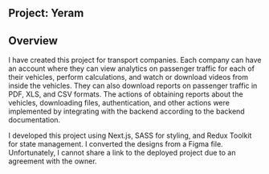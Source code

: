 ## Project: Yeram

## Overview
I have created this project for transport companies. Each company can have an account where they can view analytics on passenger traffic for each of their vehicles, perform calculations, and watch or download videos from inside the vehicles. They can also download reports on passenger traffic in PDF, XLS, and CSV formats.
The actions of obtaining reports about the vehicles, downloading files, authentication, and other actions were implemented by integrating with the backend according to the backend documentation.

I developed this project using Next.js, SASS for styling, and Redux Toolkit for state management. I converted the designs from a Figma file. Unfortunately, I cannot share a link to the deployed project due to an agreement with the owner. 



